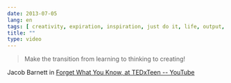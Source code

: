 ```yaml
---
date: 2013-07-05
lang: en
tags: [ creativity, expiration, inspiration, just do it, life, output, work ]
title: ""
type: video
---
```


> Make the transition from learning to thinking to creating!

Jacob Barnett in [Forget What You Know, at TEDxTeen --
YouTube](http://www.youtube.com/watch?v=Uq-FOOQ1TpE)

